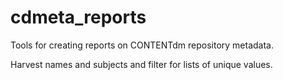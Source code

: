 cdmeta_reports
==============

Tools for creating reports on CONTENTdm repository metadata.

Harvest names and subjects and filter for lists of unique values.
